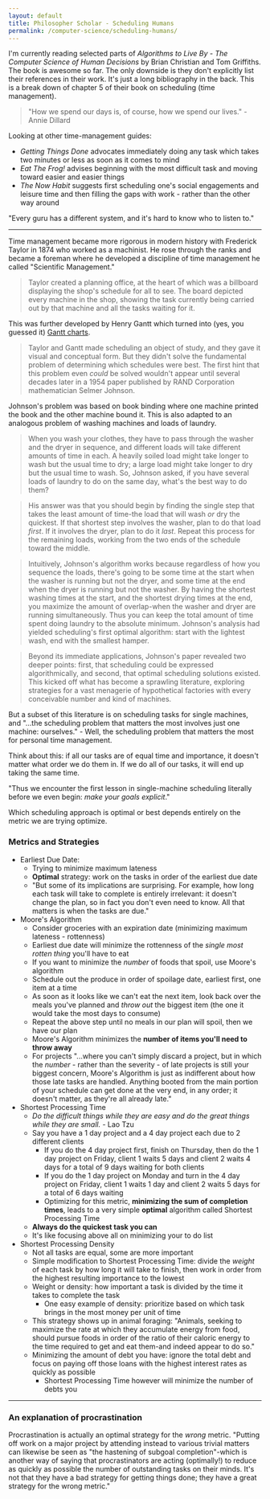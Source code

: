 ```yaml
---
layout: default
title: Philosopher Scholar - Scheduling Humans
permalink: /computer-science/scheduling-humans/
---
```


I'm currently reading selected parts of _Algorithms to Live By - The Computer Science of Human Decisions_ by Brian Christian and Tom Griffiths. The book is awesome so far. The only downside is they don't explicitly list their references in their work. It's just a long bibliography in the back. This is a break down of chapter 5 of their book on scheduling (time management).

> "How we spend our days is, of course, how we spend our lives." - Annie Dillard

Looking at other time-management guides:
- _Getting Things Done_ advocates immediately doing any task which takes two minutes or less as soon as it comes to mind
- _Eat The Frog!_ advises beginning with the most difficult task and moving toward easier and easier things
- _The Now Habit_ suggests first scheduling one's social engagements and leisure time and then filling the gaps with work - rather than the other way around

"Every guru has a different system, and it's hard to know who to listen to."

---

Time management became more rigorous in modern history with Frederick Taylor in 1874 who worked as a machinist. He rose through the ranks and became a foreman where he developed a discipline of time management he called "Scientific Management."

> Taylor created a planning office, at the heart of which was a billboard displaying the shop's schedule for all to see. The board depicted every machine in the shop, showing the task currently being carried out by that machine and all the tasks waiting for it.

This was further developed by Henry Gantt which turned into (yes, you guessed it) [Gantt charts](https://en.wikipedia.org/wiki/Gantt_chart).

> Taylor and Gantt made scheduling an object of study, and they gave it visual and conceptual form. But they didn't solve the fundamental problem of determining which schedules were best. The first hint that this problem even _could_ be solved wouldn't appear until several decades later in a 1954 paper published by RAND Corporation mathematician Selmer Johnson.

Johnson's problem was based on book binding where one machine printed the book and the other machine bound it. This is also adapted to an analogous problem of washing machines and loads of laundry.

> When you wash your clothes, they have to pass through the washer and the dryer in sequence, and different loads will take different amounts of time in each. A heavily soiled load might take longer to wash but the usual time to dry; a large load might take longer to dry but the usual time to wash. So, Johnson asked, if you have several loads of laundry to do on the same day, what's the best way to do them?

> His answer was that you should begin by finding the single step that takes the least amount of time-the load that will wash _or_ dry the quickest. If that shortest step involves the washer, plan to do that load _first_. If it involves the dryer, plan to do it _last_. Repeat this process for the remaining loads, working from the two ends of the schedule toward the middle.

> Intuitively, Johnson's algorithm works because regardless of how you sequence the loads, there's going to be some time at the start when the washer is running but not the dryer, and some time at the end when the dryer is running but not the washer. By having the shortest washing times at the start, and the shortest drying times at the end, you maximize the amount of overlap-when the washer and dryer are running simultaneously. Thus you can keep the total amount of time spent doing laundry to the absolute minimum. Johnson's analysis had yielded scheduling's first optimal algorithm: start with the lightest wash, end with the smallest hamper.

> Beyond its immediate applications, Johnson's paper revealed two deeper points: first, that scheduling could be expressed algorithmically, and second, that optimal scheduling solutions existed. This kicked off what has become a sprawling literature, exploring strategies for a vast menagerie of hypothetical factories with every conceivable number and kind of machines.

But a subset of this literature is on scheduling tasks for single machines, and "...the scheduling problem that matters the most involves just one machine: ourselves." - Well, the scheduling problem that matters the most for personal time management.

Think about this: if all our tasks are of equal time and importance, it doesn't matter what order we do them in. If we do all of our tasks, it will end up taking the same time.

"Thus we encounter the first lesson in single-machine scheduling literally before we even begin: _make your goals explicit_."

Which scheduling approach is optimal or best depends entirely on the metric we are trying optimize.

### Metrics and Strategies  
- Earliest Due Date:
  - Trying to minimize maximum lateness
  - **Optimal** strategy: work on the tasks in order of the earliest due date
  - "But some of its implications are surprising. For example, how long each task will take to complete is entirely irrelevant: it doesn't change the plan, so in fact you don't even need to know. All that matters is when the tasks are due."
- Moore's Algorithm
  - Consider groceries with an expiration date (minimizing maximum lateness - rottenness)
  - Earliest due date will minimize the rottenness of the _single most rotten thing_ you'll have to eat
  - If you want to minimize the _number_ of foods that spoil, use Moore's algorithm
  - Schedule out the produce in order of spoilage date, earliest first, one item at a time
  - As soon as it looks like we can't eat the next item, look back over the meals you've planned and _throw out_ the biggest item (the one it would take the most days to consume)
  - Repeat the above step until no meals in our plan will spoil, then we have our plan
  - Moore's Algorithm minimizes the **number of items you'll need to throw away**
  - For projects "...where you can't simply discard a project, but in which the _number_ - rather than the severity - of late projects is still your biggest concern, Moore's Algorithm is just as indifferent about how those late tasks are handled. Anything booted from the main portion of your schedule can get done at the very end, in any order; it doesn't matter, as they're all already late."
- Shortest Processing Time
  - _Do the difficult things while they are easy and do the great things while they are small._ - Lao Tzu
  - Say you have a 1 day project and a 4 day project each due to 2 different clients
    - If you do the 4 day project first, finish on Thursday, then do the 1 day project on Friday, client 1 waits 5 days and client 2 waits 4 days for a total of 9 days waiting for both clients
    - If you do the 1 day project on Monday and turn in the 4 day project on Friday, client 1 waits 1 day and client 2 waits 5 days for a total of 6 days waiting
    - Optimizing for this metric, **minimizing the sum of completion times**, leads to a very simple **optimal** algorithm called Shortest Processing Time
  - **Always do the quickest task you can**
  - It's like focusing above all on minimizing your to do list
- Shortest Processing Density
  - Not all tasks are equal, some are more important
  - Simple modification to Shortest Processing Time: divide the _weight_ of each task by how long it will take to finish, then work in order from the highest resulting importance to the lowest
  - Weight or density: how important a task is divided by the time it takes to complete the task
    - One easy example of density: prioritize based on which task brings in the most money per unit of time
  - This strategy shows up in animal foraging: "Animals, seeking to maximize the rate at which they accumulate energy from food, should pursue foods in order of the ratio of their caloric energy to the time required to get and eat them-and indeed appear to do so."
  - Minimizing the amount of debt you have: ignore the total debt and focus on paying off those loans with the highest interest rates as quickly as possible
    - Shortest Processing Time however will minimize the number of debts you

---

### An explanation of procrastination
Procrastination is actually an optimal strategy for the _wrong_ metric. "Putting off work on a major project by attending instead to various trivial matters can likewise be seen as "the hastening of subgoal completion"-which is another way of saying that procrastinators are acting (optimally!) to reduce as quickly as possible the number of outstanding tasks on their minds. It's not that they have a bad strategy for getting things done; they have a great strategy for the wrong metric."

